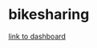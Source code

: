 # bikesharing

[link to dashboard](https://public.tableau.com/profile/brian.ahn#!/vizhome/nyc_citibike_challenge/Challenge_Story?publish=yes)
